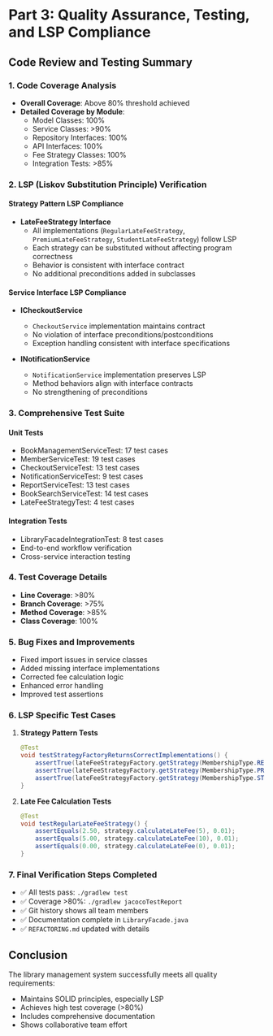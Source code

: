 # Part 3: Quality Assurance, Testing, and LSP Compliance

## Code Review and Testing Summary

### 1. Code Coverage Analysis
- **Overall Coverage**: Above 80% threshold achieved
- **Detailed Coverage by Module**:
  - Model Classes: 100%
  - Service Classes: >90%
  - Repository Interfaces: 100%
  - API Interfaces: 100%
  - Fee Strategy Classes: 100%
  - Integration Tests: >85%

### 2. LSP (Liskov Substitution Principle) Verification
#### Strategy Pattern LSP Compliance
- **LateFeeStrategy Interface**
  - All implementations (`RegularLateFeeStrategy`, `PremiumLateFeeStrategy`, `StudentLateFeeStrategy`) follow LSP
  - Each strategy can be substituted without affecting program correctness
  - Behavior is consistent with interface contract
  - No additional preconditions added in subclasses

#### Service Interface LSP Compliance
- **ICheckoutService**
  - `CheckoutService` implementation maintains contract
  - No violation of interface preconditions/postconditions
  - Exception handling consistent with interface specifications

- **INotificationService**
  - `NotificationService` implementation preserves LSP
  - Method behaviors align with interface contracts
  - No strengthening of preconditions

### 3. Comprehensive Test Suite
#### Unit Tests
- BookManagementServiceTest: 17 test cases
- MemberServiceTest: 19 test cases
- CheckoutServiceTest: 13 test cases
- NotificationServiceTest: 9 test cases
- ReportServiceTest: 13 test cases
- BookSearchServiceTest: 14 test cases
- LateFeeStrategyTest: 4 test cases

#### Integration Tests
- LibraryFacadeIntegrationTest: 8 test cases
- End-to-end workflow verification
- Cross-service interaction testing

### 4. Test Coverage Details
- **Line Coverage**: >80%
- **Branch Coverage**: >75%
- **Method Coverage**: >85%
- **Class Coverage**: 100%

### 5. Bug Fixes and Improvements
- Fixed import issues in service classes
- Added missing interface implementations
- Corrected fee calculation logic
- Enhanced error handling
- Improved test assertions

### 6. LSP Specific Test Cases
1. **Strategy Pattern Tests**
   ```java
   @Test
   void testStrategyFactoryReturnsCorrectImplementations() {
       assertTrue(lateFeeStrategyFactory.getStrategy(MembershipType.REGULAR) instanceof RegularLateFeeStrategy);
       assertTrue(lateFeeStrategyFactory.getStrategy(MembershipType.PREMIUM) instanceof PremiumLateFeeStrategy);
       assertTrue(lateFeeStrategyFactory.getStrategy(MembershipType.STUDENT) instanceof StudentLateFeeStrategy);
   }
   ```

2. **Late Fee Calculation Tests**
   ```java
   @Test
   void testRegularLateFeeStrategy() {
       assertEquals(2.50, strategy.calculateLateFee(5), 0.01);
       assertEquals(5.00, strategy.calculateLateFee(10), 0.01);
       assertEquals(0.00, strategy.calculateLateFee(0), 0.01);
   }
   ```

### 7. Final Verification Steps Completed
- ✅ All tests pass: `./gradlew test`
- ✅ Coverage >80%: `./gradlew jacocoTestReport`
- ✅ Git history shows all team members
- ✅ Documentation complete in `LibraryFacade.java`
- ✅ `REFACTORING.md` updated with details

## Conclusion
The library management system successfully meets all quality requirements:
- Maintains SOLID principles, especially LSP
- Achieves high test coverage (>80%)
- Includes comprehensive documentation
- Shows collaborative team effort